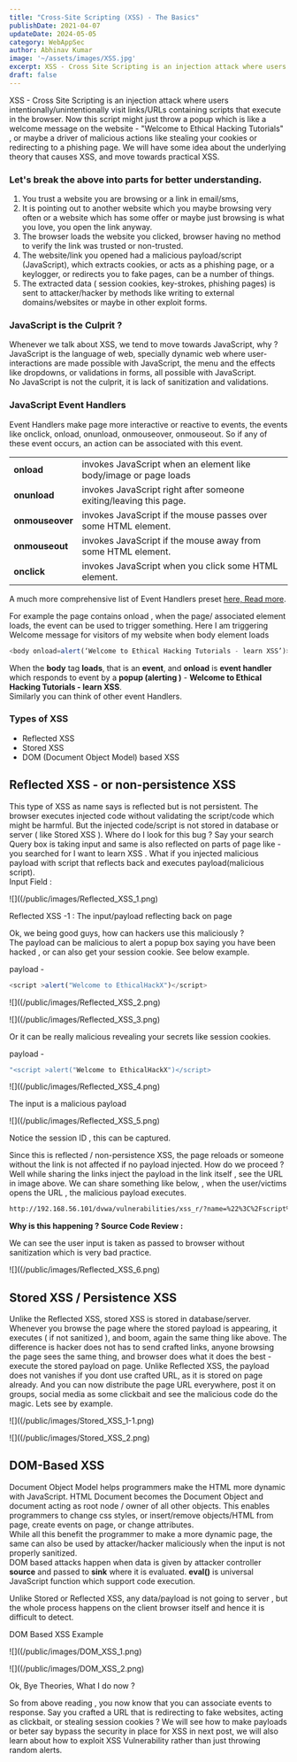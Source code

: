 ```yaml
---
title: "Cross-Site Scripting (XSS) - The Basics"
publishDate: 2021-04-07
updateDate: 2024-05-05
category: WebAppSec
author: Abhinav Kumar
image: '~/assets/images/XSS.jpg'
excerpt: XSS - Cross Site Scripting is an injection attack where users intentionally/unintentionally visit links/URLs containing scripts that execute in the browser.
draft: false
---
```


XSS - Cross Site Scripting is an injection attack where users intentionally/unintentionally visit links/URLs containing scripts that execute in the browser. Now this script might just throw a popup which is like a welcome message on the website - "Welcome to Ethical Hacking Tutorials" , or maybe a driver of malicious actions like stealing your cookies or redirecting to a phishing page. We will have some idea about the underlying theory that causes XSS, and move towards practical XSS.

### Let's break the above into parts for better understanding.

1. You trust a website you are browsing or a link in email/sms,
2. It is pointing out to another website which you maybe browsing very often or a website which has some offer or maybe just browsing is what you love, you open the link anyway.
3. The browser loads the website you clicked, browser having no method to verify the link was trusted or non-trusted.
4. The website/link you opened had a malicious payload/script (JavaScript), which extracts cookies, or acts as a phishing page, or a keylogger, or redirects you to fake pages, can be a number of things.
5. The extracted data ( session cookies, key-strokes, phishing pages) is sent to attacker/hacker by methods like writing to external domains/websites or maybe in other exploit forms.

### JavaScript is the Culprit ?

Whenever we talk about XSS, we tend to move towards JavaScript, why ? JavaScript is the language of web, specially dynamic web where user-interactions are made possible with JavaScript, the menu and the effects like dropdowns, or validations in forms, all possible with JavaScript.  
No JavaScript is not the culprit, it is lack of sanitization and validations.

### JavaScript Event Handlers

Event Handlers make page more interactive or reactive to events, the events like onclick, onload, onunload, onmouseover, onmouseout. So if any of these event occurs, an action can be associated with this event.  
  

<table><tbody><tr><td><strong>onload</strong></td><td>invokes JavaScript when an element like body/image or page loads</td></tr><tr><td><strong>onunload</strong></td><td>invokes JavaScript right after someone exiting/leaving this page.</td></tr><tr><td><strong>onmouseover</strong></td><td>invokes JavaScript if the mouse passes over some HTML element.</td></tr><tr><td><strong>onmouseout</strong></td><td>invokes JavaScript if the mouse away from some HTML element.</td></tr><tr><td><strong>onclick</strong></td><td>invokes JavaScript when you click some HTML element.</td></tr></tbody></table>

A much more comprehensive list of Event Handlers preset [here, Read more](https://www.javatpoint.com/javascript-events).  
  
For example the page contains onload , when the page/ associated element loads, the event can be used to trigger something. Here I am triggering Welcome message for visitors of my website when body element loads

```javascript
<body onload=alert(‘Welcome to Ethical Hacking Tutorials - learn XSS’)>
```

When the **body** tag **loads**, that is an **event**, and **onload** is **event handler** which responds to event by a **popup (alerting )** - **Welcome to Ethical Hacking Tutorials - learn XSS**.  
Similarly you can think of other event Handlers.

### Types of XSS

- Reflected XSS
- Stored XSS
- DOM (Document Object Model) based XSS

## Reflected XSS - or non-persistence XSS

This type of XSS as name says is reflected but is not persistent. The browser executes injected code without validating the script/code which might be harmful. But the injected code/script is not stored in database or server ( like Stored XSS ). Where do I look for this bug ? Say your search Query box is taking input and same is also reflected on parts of page like - you searched for I want to learn XSS . What if you injected malicious payload with script that reflects back and executes payload(malicious script).  
Input Field :  

![]((/public/images/Reflected_XSS_1.png)

Reflected XSS -1 : The input/payload reflecting back on page

Ok, we being good guys, how can hackers use this maliciously ?  
The payload can be malicious to alert a popup box saying you have been hacked , or can also get your session cookie. See below example.

payload -

```javascript
<script >alert("Welcome to EthicalHackX")</script>
```

![]((/public/images/Reflected_XSS_2.png)

![]((/public/images/Reflected_XSS_3.png)

Or it can be really malicious revealing your secrets like session cookies.

payload -

```javascript
"<script >alert("Welcome to EthicalHackX")</script>
```

![]((/public/images/Reflected_XSS_4.png)

The input is a malicious payload

![]((/public/images/Reflected_XSS_5.png)

Notice the session ID , this can be captured.

Since this is reflected / non-persistence XSS, the page reloads or someone without the link is not affected if no payload injected. How do we proceed ? Well while sharing the links inject the payload in the link itself , see the URL in image above. We can share something like below, , when the user/victims opens the URL , the malicious payload executes.

```html
http://192.168.56.101/dvwa/vulnerabilities/xss_r/?name=%22%3C%2Fscript%3E%3Cscript%3Ealert%28document.cookie%29%3C%2Fscript%3E#
``` 

**Why is this happening ? Source Code Review :**

We can see the user input is taken as passed to browser without sanitization which is very bad practice.

![]((/public/images/Reflected_XSS_6.png)

## Stored XSS / Persistence XSS

Unlike the Reflected XSS, stored XSS is stored in database/server. Whenever you browse the page where the stored payload is appearing, it executes ( if not sanitized ), and boom, again the same thing like above. The difference is hacker does not has to send crafted links, anyone browsing the page sees the same thing, and browser does what it does the best - execute the stored payload on page. Unlike Reflected XSS, the payload does not vanishes if you dont use crafted URL, as it is stored on page already. And you can now distribute the page URL everywhere, post it on groups, social media as some clickbait and see the malicious code do the magic. Lets see by example.

![]((/public/images/Stored_XSS_1-1.png)

![]((/public/images/Stored_XSS_2.png)

## DOM-Based XSS

Document Object Model helps programmers make the HTML more dynamic with JavaScript. HTML Document becomes the Document Object and document acting as root node / owner of all other objects. This enables programmers to change css styles, or insert/remove objects/HTML from page, create events on page, or change attributes.  
While all this benefit the programmer to make a more dynamic page, the same can also be used by attacker/hacker maliciously when the input is not properly sanitized.  
DOM based attacks happen when data is given by attacker controller **source** and passed to **sink** where it is evaluated. **eval()** is universal JavaScript function which support code execution.

Unlike Stored or Reflected XSS, any data/payload is not going to server , but the whole process happens on the client browser itself and hence it is difficult to detect.

DOM Based XSS Example

![]((/public/images/DOM_XSS_1.png)

![]((/public/images/DOM_XSS_2.png)

Ok, Bye Theories, What I do now ?

So from above reading , you now know that you can associate events to response. Say you crafted a URL that is redirecting to fake websites, acting as clickbait, or stealing session cookies ? We will see how to make payloads or beter say bypass the security in place for XSS in next post, we will also learn about how to exploit XSS Vulnerability rather than just throwing random alerts.
